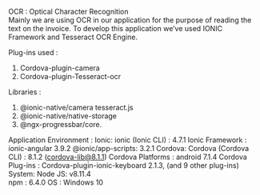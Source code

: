 OCR : Optical Character Recognition  
Mainly we are using OCR in our application for the purpose of reading the text on the invoice. To develop this application we’ve used IONIC Framework and Tesseract OCR Engine. 

Plug-ins used : 
1.	Cordova-plugin-camera
2.	Cordova-plugin-Tesseract-ocr


Libraries :
1.	@ionic-native/camera tesseract.js
2.	@ionic-native/native-storage
3.	@ngx-progressbar/core.

Application Environment :
   Ionic:
   ionic (Ionic CLI)  : 4.7.1
   Ionic Framework : ionic-angular 3.9.2
   @ionic/app-scripts: 3.2.1
Cordova:
   Cordova (Cordova CLI) : 8.1.2 (cordova-lib@8.1.1)
   Cordova Platforms     : android 7.1.4
   Cordova Plug-ins       : Cordova-plugin-ionic-keyboard 2.1.3, (and 9 other plug-ins)
System:
   Node JS: v8.11.4   
   npm    : 6.4.0
   OS     : Windows 10
